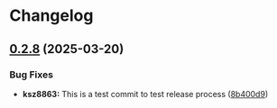 # Changelog

## [0.2.8](https://github.com/kostaond/esp-eth-drivers/compare/ksz8863@v0.2.7...ksz8863@v0.2.8) (2025-03-20)


### Bug Fixes

* **ksz8863:** This is a test commit to test release process ([8b400d9](https://github.com/kostaond/esp-eth-drivers/commit/8b400d952b8af6789b57e39d0976016ca344cd71))
